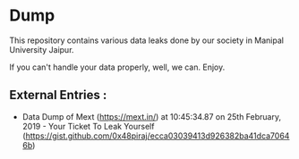 # Dump

This repository contains various data leaks done by our society in Manipal University Jaipur.

If you can't handle your data properly, well, we can. Enjoy.


## External Entries :

- Data Dump of Mext (https://mext.in/) at 10:45:34.87 on 25th February, 2019 - Your Ticket To Leak Yourself (https://gist.github.com/0x48piraj/ecca03039413d926382ba41dca70646b)